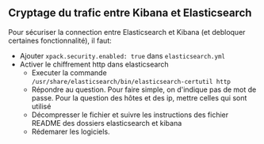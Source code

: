 
## Cryptage du trafic entre Kibana et Elasticsearch
Pour sécuriser la connection entre Elasticsearch et Kibana (et debloquer certaines fonctionnalité), il faut:
- Ajouter `xpack.security.enabled: true` dans `elasticsearch.yml`
- Activer le chiffrement http dans elasticsearch
  - Executer la commande `/usr/share/elasticsearch/bin/elasticsearch-certutil http`
  - Répondre au question. Pour faire simple, on d'indique pas de mot de passe. Pour la question des hôtes et des ip, mettre celles qui sont utilisé
  - Décompresser le fichier et suivre les instructions des fichier README des dossiers elasticsearch et kibana
  - Rédemarer les logiciels.